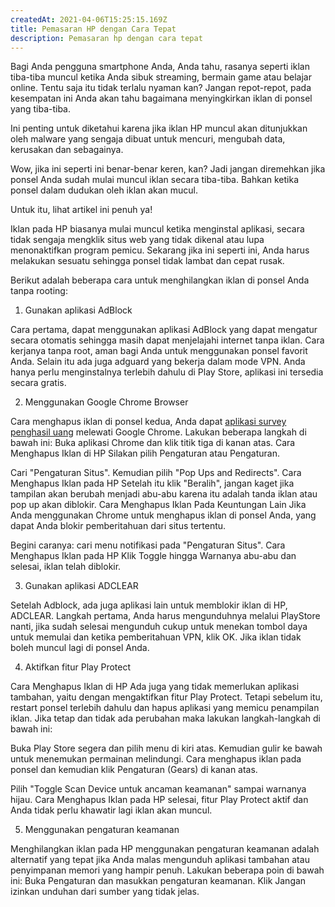 ```yaml
---
createdAt: 2021-04-06T15:25:15.169Z
title: Pemasaran HP dengan Cara Tepat
description: Pemasaran hp dengan cara tepat
---
```

Bagi Anda pengguna smartphone Anda, Anda tahu, rasanya seperti iklan tiba-tiba muncul ketika Anda sibuk streaming, bermain game atau belajar online. Tentu saja itu tidak terlalu nyaman kan? Jangan repot-repot, pada kesempatan ini Anda akan tahu bagaimana menyingkirkan iklan di ponsel yang tiba-tiba.

Ini penting untuk diketahui karena jika iklan HP muncul akan ditunjukkan oleh malware yang sengaja dibuat untuk mencuri, mengubah data, kerusakan dan sebagainya.

Wow, jika ini seperti ini benar-benar keren, kan? Jadi jangan diremehkan jika ponsel Anda sudah mulai muncul iklan secara tiba-tiba. Bahkan ketika ponsel dalam dudukan oleh iklan akan mucul.

Untuk itu, lihat artikel ini penuh ya!

Iklan pada HP biasanya mulai muncul ketika menginstal aplikasi, secara tidak sengaja mengklik situs web yang tidak dikenal atau lupa menonaktifkan program pemicu. Sekarang jika ini seperti ini, Anda harus melakukan sesuatu sehingga ponsel tidak lambat dan cepat rusak.

Berikut adalah beberapa cara untuk menghilangkan iklan di ponsel Anda tanpa rooting:

1. Gunakan aplikasi AdBlock

Cara pertama, dapat menggunakan aplikasi AdBlock yang dapat mengatur secara otomatis sehingga masih dapat menjelajahi internet tanpa iklan. Cara kerjanya tanpa root, aman bagi Anda untuk menggunakan ponsel favorit Anda. Selain itu ada juga adguard yang bekerja dalam mode VPN. Anda hanya perlu menginstalnya terlebih dahulu di Play Store, aplikasi ini tersedia secara gratis.

2. Menggunakan Google Chrome Browser

Cara menghapus iklan di ponsel kedua, Anda dapat [aplikasi survey penghasil uang](https://digibaru.com/aplikasi-survey-penghasil-uang/) melewati Google Chrome. Lakukan beberapa langkah di bawah ini: Buka aplikasi Chrome dan klik titik tiga di kanan atas. Cara Menghapus Iklan di HP Silakan pilih Pengaturan atau Pengaturan.

Cari "Pengaturan Situs". Kemudian pilih "Pop Ups and Redirects". Cara Menghapus Iklan pada HP Setelah itu klik "Beralih", jangan kaget jika tampilan akan berubah menjadi abu-abu karena itu adalah tanda iklan atau pop up akan diblokir. Cara Menghapus Iklan Pada Keuntungan Lain Jika Anda menggunakan Chrome untuk menghapus iklan di ponsel Anda, yang dapat Anda blokir pemberitahuan dari situs tertentu.

Begini caranya: cari menu notifikasi pada "Pengaturan Situs". Cara Menghapus Iklan pada HP Klik Toggle hingga Warnanya abu-abu dan selesai, iklan telah diblokir.

3. Gunakan aplikasi ADCLEAR

Setelah Adblock, ada juga aplikasi lain untuk memblokir iklan di HP, ADCLEAR. Langkah pertama, Anda harus mengunduhnya melalui PlayStore nanti, jika sudah selesai mengunduh cukup untuk menekan tombol daya untuk memulai dan ketika pemberitahuan VPN, klik OK. Jika iklan tidak boleh muncul lagi di ponsel Anda.

4. Aktifkan fitur Play Protect

Cara Menghapus Iklan di HP Ada juga yang tidak memerlukan aplikasi tambahan, yaitu dengan mengaktifkan fitur Play Protect. Tetapi sebelum itu, restart ponsel terlebih dahulu dan hapus aplikasi yang memicu penampilan iklan. Jika tetap dan tidak ada perubahan maka lakukan langkah-langkah di bawah ini:

Buka Play Store segera dan pilih menu di kiri atas. Kemudian gulir ke bawah untuk menemukan permainan melindungi. Cara menghapus iklan pada ponsel dan kemudian klik Pengaturan (Gears) di kanan atas.

Pilih "Toggle Scan Device untuk ancaman keamanan" sampai warnanya hijau. Cara Menghapus Iklan pada HP selesai, fitur Play Protect aktif dan Anda tidak perlu khawatir lagi iklan akan muncul.

5. Menggunakan pengaturan keamanan

Menghilangkan iklan pada HP menggunakan pengaturan keamanan adalah alternatif yang tepat jika Anda malas mengunduh aplikasi tambahan atau penyimpanan memori yang hampir penuh. Lakukan beberapa poin di bawah ini: Buka Pengaturan dan masukkan pengaturan keamanan. Klik Jangan izinkan unduhan dari sumber yang tidak jelas.